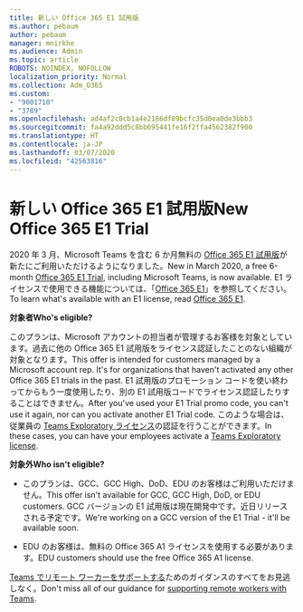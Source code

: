 ```yaml
---
title: 新しい Office 365 E1 試用版
ms.author: pebaum
author: pebaum
manager: mnirkhe
ms.audience: Admin
ms.topic: article
ROBOTS: NOINDEX, NOFOLLOW
localization_priority: Normal
ms.collection: Adm_O365
ms.custom:
- "9001710"
- "3789"
ms.openlocfilehash: ad4af2c0cb1a4e2186df89bcfc35d0ea0de3bbb3
ms.sourcegitcommit: fa4a92ddd5c8bb695441fe16f2ffa4562382f900
ms.translationtype: HT
ms.contentlocale: ja-JP
ms.lasthandoff: 03/07/2020
ms.locfileid: "42563816"
---
```

# <a name="new-office-365-e1-trial"></a><span data-ttu-id="eb03f-102">新しい Office 365 E1 試用版</span><span class="sxs-lookup"><span data-stu-id="eb03f-102">New Office 365 E1 Trial</span></span>

<span data-ttu-id="eb03f-103">2020 年 3 月、Microsoft Teams を含む 6 か月無料の [Office 365 E1 試用版](https://docs.microsoft.com/MicrosoftTeams/e1-trial-license)が新たにご利用いただけるようになりました。</span><span class="sxs-lookup"><span data-stu-id="eb03f-103">New in March 2020, a free 6-month [Office 365 E1 Trial](https://docs.microsoft.com/MicrosoftTeams/e1-trial-license), including Microsoft Teams, is now available.</span></span> <span data-ttu-id="eb03f-104">E1 ライセンスで使用できる機能については、「[Office 365 E1](https://www.microsoft.com/microsoft-365/business/office-365-enterprise-e1-business-software)」を参照してください。</span><span class="sxs-lookup"><span data-stu-id="eb03f-104">To learn what's available with an E1 license, read [Office 365 E1](https://www.microsoft.com/microsoft-365/business/office-365-enterprise-e1-business-software).</span></span>

<span data-ttu-id="eb03f-105">**対象者**</span><span class="sxs-lookup"><span data-stu-id="eb03f-105">**Who's eligible?**</span></span>

<span data-ttu-id="eb03f-106">このプランは、Microsoft アカウントの担当者が管理するお客様を対象としています。過去に他の Office 365 E1 試用版をライセンス認証したことのない組織が対象となります。</span><span class="sxs-lookup"><span data-stu-id="eb03f-106">This offer is intended for customers managed by a Microsoft account rep. It's for organizations that haven't activated any other Office 365 E1 trials in the past.</span></span> <span data-ttu-id="eb03f-107">E1 試用版のプロモーション コードを使い終わってからもう一度使用したり、別の E1 試用版コードでライセンス認証したりすることはできません。</span><span class="sxs-lookup"><span data-stu-id="eb03f-107">After you've used your E1 Trial promo code, you can't use it again, nor can you activate another E1 Trial code.</span></span> <span data-ttu-id="eb03f-108">このような場合は、従業員の [Teams Exploratory ライセンス](https://docs.microsoft.com/MicrosoftTeams/teams-exploratory)の認証を行うことができます。</span><span class="sxs-lookup"><span data-stu-id="eb03f-108">In these cases, you can have your employees activate a [Teams Exploratory license](https://docs.microsoft.com/MicrosoftTeams/teams-exploratory).</span></span>

<span data-ttu-id="eb03f-109">**対象外**</span><span class="sxs-lookup"><span data-stu-id="eb03f-109">**Who isn't eligible?**</span></span>

- <span data-ttu-id="eb03f-110">このプランは、GCC、GCC High、DoD、EDU のお客様はご利用いただけません。</span><span class="sxs-lookup"><span data-stu-id="eb03f-110">This offer isn't available for GCC, GCC High, DoD, or EDU customers.</span></span> <span data-ttu-id="eb03f-111">GCC バージョンの E1 試用版は現在開発中です。近日リリースされる予定です。</span><span class="sxs-lookup"><span data-stu-id="eb03f-111">We're working on a GCC version of the E1 Trial - it'll be available soon.</span></span>

 - <span data-ttu-id="eb03f-112">EDU のお客様は、無料の Office 365 A1 ライセンスを使用する必要があります。</span><span class="sxs-lookup"><span data-stu-id="eb03f-112">EDU customers should use the free Office 365 A1 license.</span></span>

<span data-ttu-id="eb03f-113">[Teams でリモート ワーカーをサポートする](https://docs.microsoft.com/MicrosoftTeams/support-remote-work-with-teams)ためのガイダンスのすべてをお見逃しなく。</span><span class="sxs-lookup"><span data-stu-id="eb03f-113">Don't miss all of our guidance for [supporting remote workers with Teams](https://docs.microsoft.com/MicrosoftTeams/support-remote-work-with-teams).</span></span>
